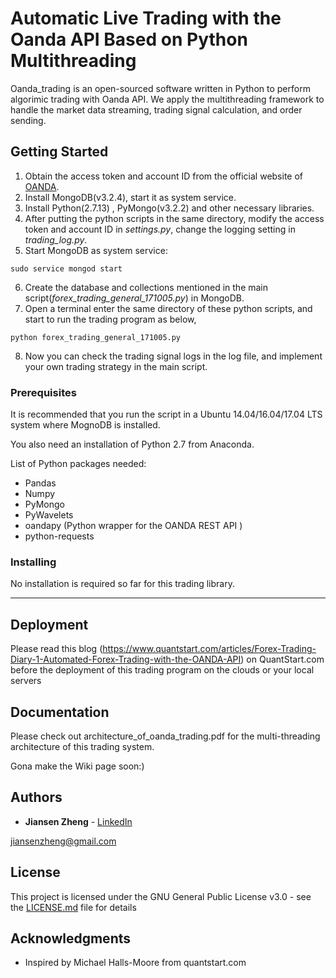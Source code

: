 # Automatic Live Trading with the Oanda API Based on Python Multithreading

Oanda\_trading is an open-sourced software written in Python to perform algorimic trading with Oanda API. We apply the multithreading framework to handle the market data streaming, trading signal calculation, and order sending. 

## Getting Started
1. Obtain the access token and account ID from the official website of [OANDA](https://www.oanda.com/).
2. Install MongoDB(v3.2.4), start it as system service.
3. Install Python(2.7.13) , PyMongo(v3.2.2) and other necessary libraries.   
4.  After putting the python scripts in the same directory, modify the access token and account ID in *settings.py*, change the logging setting in *trading_log.py*.  
5. Start MongoDB as system service:

`sudo service mongod start`

6. Create the database and collections mentioned in the main script(*forex_trading_general_171005.py*) in MongoDB.
7. Open a terminal enter the same directory of these python scripts, and start to run the trading program as below,

`python forex_trading_general_171005.py`

8. Now you can check the trading signal logs in the log file, and implement your own trading strategy in the main script.
### Prerequisites

It is recommended that you run the script in a Ubuntu 14.04/16.04/17.04 LTS system where MognoDB is installed. 

You also need an installation of Python 2.7 from Anaconda. 

List of Python packages needed: 

* Pandas
* Numpy
* PyMongo
* PyWavelets 
* oandapy (Python wrapper for the OANDA REST API )
* python-requests

### Installing

No installation is required so far for this trading library.

---

## Deployment

Please read this blog (https://www.quantstart.com/articles/Forex-Trading-Diary-1-Automated-Forex-Trading-with-the-OANDA-API) on QuantStart.com before the deployment of this trading program on the clouds or your local servers

## Documentation
Please check out architecture\_of\_oanda\_trading.pdf for the multi-threading architecture of this trading system.

Gona make the Wiki page soon:)
## Authors

* **Jiansen Zheng** - [LinkedIn](https://www.linkedin.com/in/jiansen-zheng-b1a10a33/)

jiansenzheng@gmail.com

## License

This project is licensed under the GNU General Public License v3.0 - see the [LICENSE.md](LICENSE.md) file for details

## Acknowledgments

* Inspired by Michael Halls-Moore from quantstart.com

